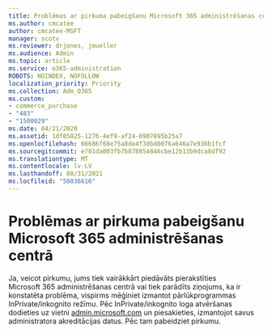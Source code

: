 ```yaml
---
title: Problēmas ar pirkuma pabeigšanu Microsoft 365 administrēšanas centrā
ms.author: cmcatee
author: cmcatee-MSFT
manager: scotv
ms.reviewer: drjones, jmueller
ms.audience: Admin
ms.topic: article
ms.service: o365-administration
ROBOTS: NOINDEX, NOFOLLOW
localization_priority: Priority
ms.collection: Adm_O365
ms.custom:
- commerce_purchase
- "483"
- "1500029"
ms.date: 04/21/2020
ms.assetid: 1df85825-1276-4ef9-af24-0907895b25a7
ms.openlocfilehash: 66686f68e75a8de4f3dbd0076a646a7e936b1fcf
ms.sourcegitcommit: e781da003fb7b878854846cbe12b13b9dca8df92
ms.translationtype: MT
ms.contentlocale: lv-LV
ms.lasthandoff: 08/31/2021
ms.locfileid: "58836616"
---
```

# <a name="trouble-completing-a-purchase-in-the-microsoft-365-admin-center"></a>Problēmas ar pirkuma pabeigšanu Microsoft 365 administrēšanas centrā

Ja, veicot pirkumu, jums tiek vairākkārt piedāvāts pierakstīties Microsoft 365 administrēšanas centrā vai tiek parādīts ziņojums, ka ir konstatēta problēma, vispirms mēģiniet izmantot pārlūkprogrammas InPrivate/inkognito režīmu. Pēc InPrivate/inkognito loga atvēršanas dodieties uz vietni [admin.microsoft.com](https://admin.microsoft.com) un piesakieties, izmantojot savus administratora akreditācijas datus. Pēc tam pabeidziet pirkumu.
